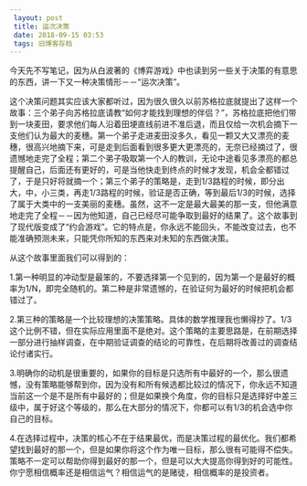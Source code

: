 ```yaml
---
 layout: post
 title: 运次决策
 date: 2018-09-15 03:53
 tags: 旧博客存档
---
```

今天先不写笔记，因为从白波著的《博弈游戏》中也读到另一些关于决策的有意思的东西，讲一下又一种决策情形－－“运次决策”。



这个决策问题其实应该大家都听过，因为很久很久以前苏格拉底就提出了这样一个故事：三个弟子向苏格拉底请教“如何才能找到理想的伴侣？”，苏格拉底把他们带到一块麦田，要求他们每人沿着田埂直线前进不准后退，而且仅给一次机会摘下一支他们认为最大的麦穗。第一个弟子走进麦田没多久，看见一颗又大又漂亮的麦穗，很高兴地摘下来，可是走到后面看到很多更大更漂亮的，无奈已经摘过了，很遗憾地走完了全程；第二个弟子吸取第一个人的教训，无论中途看见多漂亮的都总提醒自己，后面还有更好的，可是当他快走到终点的时候才发现，机会全都错过了，于是只好将就摘一个；第三个弟子的策略是，走到1/3路程的时候，即分出大，中，小三类，再走1/3路程的时候，验证是否正确，等到最后1/3的时候，选择了属于大类中的一支美丽的麦穗。虽然，这不一定是最大最美的那一支，但他满意地走完了全程－－因为他知道，自己已经尽可能争取到最好的结果了。这个故事到了现代版变成了“约会游戏”。它的特点是，你永远不能回头，不能改变过去，也不能准确预测未来，只能凭你所知的东西来对未知的东西做决策。



从这个故事里面我们可以得到的：

1.第一种明显的冲动型是最笨的，不要选择第一个见到的，因为第一个是最好的概率为1/N，即完全随机的。第二种是非常遗憾的，在验证何为最好的时候把机会都错过了。

2.第三种的策略是一个比较理想的决策策略。具体的数学推理我也懒得抄了。1/3这个比例不错，但在实际应用里面不是绝对。这个策略的主要思路是，在前期选择一部分进行抽样调查，在中期验证调查的结论的可靠性，在后期将改善过的调查结论付诸实行。

3.明确你的动机是很重要的，如果你的目标是只选所有中最好的一个，那么很遗憾，没有策略能够帮到你，因为没有和所有候选都比较过的情况下，你永远不知道当前这一个是不是所有中最好的；但是如果换个角度，你的目标只是选择好中差三级中，属于好这个等级的，那么在大部分的情况下，你都可以有1/3的机会选中你自己的目标。

4.在选择过程中，决策的核心不在于结果最优，而是决策过程的最优化。我们都希望找到最好的那一个，但是如果你将这个作为唯一目标，那么很有可能得不偿失。策略不一定可以帮助你得到最好的那一个，但是可以大大提高你得到好的可能性。你宁愿相信概率还是相信运气？相信运气的是赌徒，相信概率的是投资者。



